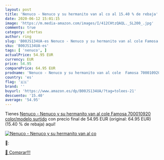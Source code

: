 ```yaml
---
layout: post
title: 'Nenuco - Nenuco y su hermanito van al co al 15.40 % de rebaja'
date: 2020-06-12 15:01:15
image: 'https://m.media-amazon.com/images/I/412CHtzQAQL._SL200_.jpg'
comments: true
category: ofertas
author: ring
slug: 'B00JS134UA-es Nenuco - Nenuco y su hermanito van al cole Famosa...'
sku: 'B00JS134UA-es'
tags: [ 'nenuco', ]
actualPrice: 54.95 EUR
currency: EUR
price: 54.95
comparePrice: 64.95 EUR
prodname: 'Nenuco - Nenuco y su hermanito van al cole  Famosa 700010920    color/modelo surtido'
country: 'es'
flag: '🇪🇸'
brand: ''
buyurl: 'https://www.amazon.es/dp/B00JS134UA/?tag=tolees-21'
descuento: '15.40'
average: '54.95'
---
```


Tienes [Nenuco - Nenuco y su hermanito van al cole  Famosa 700010920    color/modelo surtido](https://www.amazon.es/dp/B00JS134UA/?tag=tolees-21) con precio final de  54.95 EUR (original: 64.95 EUR) (15.40 %  de rebaja) aqui!

[![Nenuco - Nenuco y su hermanito van al co](https://m.media-amazon.com/images/I/412CHtzQAQL._SL200_.jpg)](https://www.amazon.es/dp/B00JS134UA/?tag=tolees-21)

🔎:


[🛒 Comprar!!!](https://www.amazon.es/dp/B00JS134UA/?tag=tolees-21)
